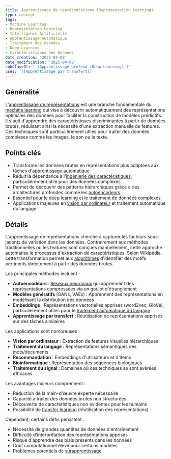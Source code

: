```yaml
---
title: Apprentissage de représentations (Representation Learning)
type: concept
tags:
- Machine Learning
- Representation Learning
- Intelligence Artificielle
- Apprentissage Automatique
- Traitement des Données
- Deep Learning
- Caractéristiques des Données
date_creation: '2025-04-08'
date_modification: '2025-04-08'
subClassOf: '[[Apprentissage profond (Deep Learning)]]'
uses: '[[Apprentissage par transfert]]'
---
```

## Généralité

L'[apprentissage de représentations](https://fr.wikipedia.org/wiki/Apprentissage_de_repr%C3%A9sentations) est une branche fondamentale du [machine learning](https://fr.wikipedia.org/wiki/Apprentissage_automatique) qui vise à découvrir automatiquement des représentations optimales des données pour faciliter la construction de modèles prédictifs. Il s'agit d'apprendre des caractéristiques discriminantes à partir de données brutes, réduisant ainsi la nécessité d'une extraction manuelle de features. Ces techniques sont particulièrement utiles pour traiter des données complexes comme les images, le son ou le texte.

## Points clés

- Transforme les données brutes en représentations plus adaptées aux tâches d'[apprentissage automatique](https://fr.wikipedia.org/wiki/Apprentissage_automatique)
- Réduit la dépendance à l'[ingénierie des caractéristiques](https://fr.wikipedia.org/wiki/Feature_engineering), particulièrement utile pour des données complexes
- Permet de découvrir des patterns hiérarchiques grâce à des architectures profondes comme les [autoencodeurs](https://fr.wikipedia.org/wiki/Autoencodeur)
- Essentiel pour le [deep learning](https://fr.wikipedia.org/wiki/Apprentissage_profond) et le traitement de données complexes
- Applications majeures en [vision par ordinateur](https://fr.wikipedia.org/wiki/Vision_par_ordinateur) et traitement automatique du langage

## Détails

L'apprentissage de représentations cherche à capturer les facteurs sous-jacents de variation dans les données. Contrairement aux méthodes traditionnelles où les features sont conçues manuellement, cette approche automatise le processus d'extraction de caractéristiques. Selon Wikipédia, cette transformation permet aux [algorithmes](https://fr.wikipedia.org/wiki/Algorithme) d'identifier des motifs pertinents directement à partir des données brutes.

Les principales méthodes incluent :
- **Autoencodeurs** : [Réseaux neuronaux](https://fr.wikipedia.org/wiki/R%C3%A9seau_de_neurones_artificiels) qui apprennent des représentations compressées via un goulot d'étranglement
- **Modèles génératifs** (GANs, VAEs) : Apprennent des représentations en modélisant la distribution des données
- **Embeddings** : Représentations vectorielles apprises (word2vec, GloVe), particulièrement utiles pour le [traitement automatique du langage](https://fr.wikipedia.org/wiki/Traitement_automatique_du_langage_naturel)
- **Apprentissage par transfert** : Réutilisation de représentations apprises sur des tâches similaires

Les applications sont nombreuses :
- **Vision par ordinateur** : Extraction de features visuelles hiérarchiques
- **Traitement du langage** : Représentations sémantiques des mots/documents
- **Recommandation** : Embeddings d'utilisateurs et d'items
- **Bioinformatique** : Représentation des séquences biologiques
- **Traitement du signal** : Domaines où ces techniques se sont avérées efficaces

Les avantages majeurs comprennent :
- Réduction de la main-d'œuvre experte nécessaire
- Capacité à traiter des données brutes non structurées
- Découverte de caractéristiques non évidentes pour les humains
- Possibilité de [transfer learning](https://fr.wikipedia.org/wiki/Apprentissage_par_transfert) (réutilisation des représentations)

Cependant, certains défis persistent :
- Nécessité de grandes quantités de données d'entraînement
- Difficulté d'interprétation des représentations apprises
- Risque d'apprendre des biais présents dans les données
- Coût computationnel élevé pour certains modèles
- Problèmes potentiels de [surapprentissage](https://fr.wikipedia.org/wiki/Surapprentissage)